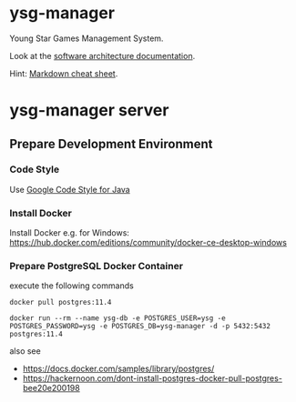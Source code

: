 # ysg-manager
Young Star Games Management System.

Look at the [software architecture documentation](./documentation/architecture.md).

Hint: [Markdown cheat sheet]().

# ysg-manager server

## Prepare Development Environment

### Code Style

Use [Google Code Style for Java](https://github.com/google/styleguide/blob/gh-pages/eclipse-java-google-style.xml)

### Install Docker
Install Docker e.g. for Windows: https://hub.docker.com/editions/community/docker-ce-desktop-windows

### Prepare PostgreSQL Docker Container
execute the following commands

`docker pull postgres:11.4`

`docker run --rm --name ysg-db -e POSTGRES_USER=ysg -e POSTGRES_PASSWORD=ysg -e POSTGRES_DB=ysg-manager -d -p 5432:5432 postgres:11.4`

also see 
* https://docs.docker.com/samples/library/postgres/
* https://hackernoon.com/dont-install-postgres-docker-pull-postgres-bee20e200198

